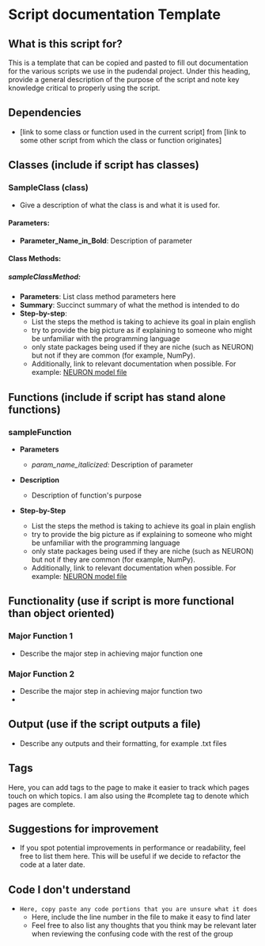 # Script documentation Template
## What is this script for?
This is a template that can be copied and pasted to fill out documentation for the various scripts we use in the pudendal project. Under this heading, provide a general description of the purpose of the script and note key knowledge critical to properly using the script.

## Dependencies
- [link to some class or function used in the current script] from [link to some other script from which the class or function originates]

## Classes (include if script has classes)
### SampleClass (class)
- Give a description of what the class is and what it is used for.

#### Parameters:
- **Parameter_Name_in_Bold**: Description of parameter

#### Class Methods:
##### sampleClassMethod:
-  **Parameters**: List class method parameters here
- **Summary**: Succinct summary of what the method is intended to do 
- **Step-by-step**:
	- List the steps the method is taking to achieve its goal in plain english
	- try to provide the big picture as if explaining to someone who might be unfamiliar with the programming language
	- only state packages being used if they are niche (such as NEURON) but not if they are common (for example, NumPy). 
	- Additionally, link to relevant documentation when possible. For example: [NEURON model file](https://neuron.yale.edu/neuron/static/py_doc/modelspec/programmatic/mechanisms/nmodl.html)  


## Functions (include if script has stand alone functions)
### sampleFunction
-  **Parameters**
	- *param_name_italicized:* Description of parameter
- **Description**
	- Description of function's purpose

- **Step-by-Step**
	- List the steps the method is taking to achieve its goal in plain english
	- try to provide the big picture as if explaining to someone who might be unfamiliar with the programming language
	- only state packages being used if they are niche (such as NEURON) but not if they are common (for example, NumPy). 
	- Additionally, link to relevant documentation when possible. For example: [NEURON model file](https://neuron.yale.edu/neuron/static/py_doc/modelspec/programmatic/mechanisms/nmodl.html)  


## Functionality (use if script is more functional than object oriented)
### Major Function 1
- Describe the major step in achieving major function one

### Major Function 2
- Describe the major step in achieving major function two
- 

## Output (use if the script outputs a file)
- Describe any outputs and their formatting, for example .txt files

## Tags
Here, you can add tags to the page to make it easier to track which pages touch on which topics. I am also using the #complete tag to denote which pages are complete.

## Suggestions for improvement
- If you spot potential improvements in performance or readability, feel free to list them here. This will be useful if we decide to refactor the code at a later date.

## Code I don't understand
- ```Here, copy paste any code portions that you are unsure what it does``` 
	- Here, include the line number in the file to make it easy to find later
	- Feel free to also list any thoughts that you think may be relevant later when reviewing  the confusing code with the rest of the group

